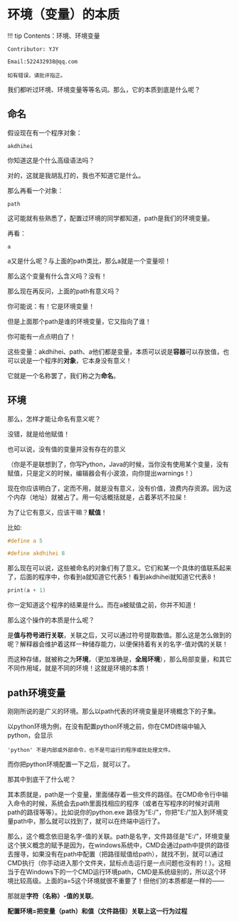 # 环境（变量）的本质

!!! tip
    Contents：环境、环境变量

    Contributor: YJY

    Email:522432938@qq.com

    如有错误，请批评指正。

我们都听过环境、环境变量等等名词。那么，它的本质到底是什么呢？

## 命名

假设现在有一个程序对象：

```
akdhihei
```

你知道这是个什么高级语法吗？

对的，这就是我胡乱打的，我也不知道它是什么。

那么再看一个对象：

```
path
```

这可能就有些熟悉了，配置过环境的同学都知道，path是我们的环境变量。

再看：

```
a
```

a又是什么呢？与上面的path类比，那么a就是一个变量呗！

那么这个变量有什么含义吗？没有！

那么现在再反问，上面的path有意义吗？

你可能说：有！它是环境变量！

但是上面那个path是谁的环境变量，它又指向了谁！

你可能有一点点明白了！

这些变量：akdhihei、path、a他们都是变量，本质可以说是**容器**可以存放值，也可以说是一个程序的**对象**，它本身没有意义！

它就是一个名称罢了，我们称之为**命名**。

## 环境
那么，怎样才能让命名有意义呢？

没错，就是给他赋值！

也可以说，没有值的变量并没有存在的意义

（你是不是联想到了，你写Python，Java的时候，当你没有使用某个变量，没有赋值，只是定义的时候，编辑器会有小波浪，向你提出warnings！）

现在你应该明白了，定而不用，就是没有意义，没有价值，浪费内存资源。因为这个内存（地址）就被占了。用一句话概括就是，占着茅坑不拉屎！

为了让它有意义，应该干嘛？**赋值**！

比如:
```C
#define a 5

#define akdhihei 8
```
那么现在可以说，这些被命名的对象们有了意义。它们和某一个具体的值联系起来了，后面的程序中，你看到a就知道它代表5！看到akdhihei就知道它代表8！
```C
print(a + 1)
```
你一定知道这个程序的结果是什么。而在a被赋值之前，你并不知道！

那么这个操作的本质是什么呢？

是**值与符号进行关联**，关联之后，又可以通过符号提取数值。那么这是怎么做到的呢？解释器会维护着这样一种储存能力，以便保持着有关的名字-值对偶的关联！

而这种存储，就被称之为**环境**，（更加准确是，**全局环境**），那么局部变量，和其它不同作用域，就是不同的环境！这就是环境的本质！

## path环境变量

刚刚所说的是广义的环境。那么以path代表的环境变量是环境概念下的子集。

以python环境为例，在没有配置python环境之前，你在CMD终端中输入python，会显示
```
'python' 不是内部或外部命令，也不是可运行的程序或批处理文件。
```
而你把python环境配置一下之后，就可以了。

那其中到底干了什么呢？

其本质就是，path是一个变量，里面储存着一些文件的路径。在CMD命令行中输入命令的时候，系统会去path里面找相应的程序（或者在写程序的时候对调用path的路径等等）。比如说你的python.exe
路径为"E:/"，你把"E:/"加入到环境变量path中，那么就可以找到了，就可以在终端中运行了。

那么，这个概念依旧是名字-值的关联。path是名字，文件路径是"E:/"，环境变量这个狭义概念的赋予是因为，在windows系统中，CMD会通过path中提供的路径去搜寻，如果没有在path中配置（把路径赋值给path），就找不到，就可以通过CMD执行（你手动进入那个文件夹，鼠标点击运行是一点问题也没有的！）。这相当于在Windows下的一个CMD运行环境path，CMD是系统级别的，所以这个环境比较高级。上面的a=5这个环境就很不重要了！但他们的本质都是一样的——

那就是**字符（名称）-值的关联**。

**配置环境=把变量（path）和值（文件路径）关联上这一行为过程**
